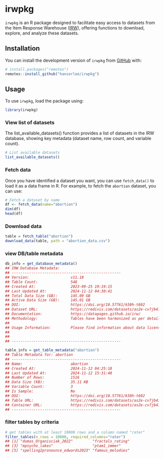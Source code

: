 
# irwpkg

`irwpkg` is an R package designed to facilitate easy access to datasets
from the Item Response Warehouse
([IRW](https://datapages.github.io/irw/)), offering functions to
download, explore, and analyze these datasets.

## Installation

You can install the development version of `irwpkg` from
[GitHub](https://github.com/) with:

``` r
# install.packages("remotes")
remotes::install_github("hansorlee/irwpkg")
```

## Usage

To use `irwpkg`, load the package using:

``` r
library(irwpkg)
```

### View list of datasets

The list_available_datasets() function provides a list of datasets in
the IRW database, showing key metadata (dataset name, row count, and
variable count).

``` r
# List available datasets
list_available_datasets()
```

### Fetch data

Once you have identified a dataset you want, you can use `fetch_data()`
to load it as a data frame in R. For example, to fetch the `abortion`
dataset, you can use:

``` r
# Fetch a dataset by name
df <- fetch_data(name="abortion")
dim(df)
head(df)
```

### Download data

``` r
table = fetch_table("abortion")
download_data(table, path = "abortion_data.csv")
```

### view DB/table metadata

``` r
db_info = get_database_metadata()
## IRW Database Metadata:
## --------------------------------------------------
## Version:                   v11.18 
## Table Count:               548 
## Created At:                2023-09-25 19:19:15 
## Last Updated At:           2024-11-12 04:30:41 
## Total Data Size (GB):      145.09 GB
## Active Data Size (GB):     145.01 GB
## DOI:                       https://doi.org/10.57761/k50h-t692 
## Dataset URL:               https://redivis.com/datasets/as2e-cv7jb41fd?v=11.18 
## Documentation:             https://datapages.github.io/irw/ 
## Methodology:               Tables have been harmonized as per details given [here](<https://datapages.github.io/irw/standard.html>).
## 
## Usage Information:         Please find information about data licenses and citation info [here](<https://datapages.github.io/irw/docs.html>).
## 
##  
## --------------------------------------------------

table_info = get_table_metadata("abortion")
## Table Metadata for: abortion 
## --------------------------------------------------
## Name:                      abortion 
## Created At:                2024-11-12 04:25:18 
## Last Updated At:           2024-11-12 15:31:48 
## Number of Rows:            1516 
## Data Size (KB):            35.11 KB
## Variable Count:            3 
## Is Sample:                 No 
## DOI:                       https://doi.org/10.57761/k50h-t692 
## Table URL:                 https://redivis.com/datasets/as2e-cv7jb41fd/tables/c27h-dq63215j5?v=11.18 
## Container URL:             https://redivis.com/datasets/as2e-cv7jb41fd?v=11.18 
## --------------------------------------------------
```

### filter tables by criteria

``` r
# get tables with at least 10000 rows and a column named "rater"
filter_tables(n_rows = 10000, required_columns="rater")
## [1] "dumas_Organisciak_2022"         "fractals_rating"               
## [3] "mpsycho_lakes"                  "ptam1_immer"                   
## [5] "spelling2pronounce_edwards2023" "famous_melodies"
```
